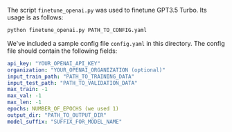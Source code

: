 The script `finetune_openai.py` was used to finetune GPT3.5 Turbo. Its usage is as follows:

```bash
python finetune_openai.py PATH_TO_CONFIG.yaml
```

We've included a sample config file `config.yaml` in this directory. The config file should contain the following fields:

```yaml
api_key: "YOUR_OPENAI_API_KEY"
organization: "YOUR_OPENAI_ORGANIZATION (optional)"
input_train_path: "PATH_TO_TRAINING_DATA"
input_test_path: "PATH_TO_VALIDATION_DATA"
max_train: -1
max_val: -1
max_len: -1
epochs: NUMBER_OF_EPOCHS (we used 1)
output_dir: "PATH_TO_OUTPUT_DIR"
model_suffix: "SUFFIX_FOR_MODEL_NAME"
```
